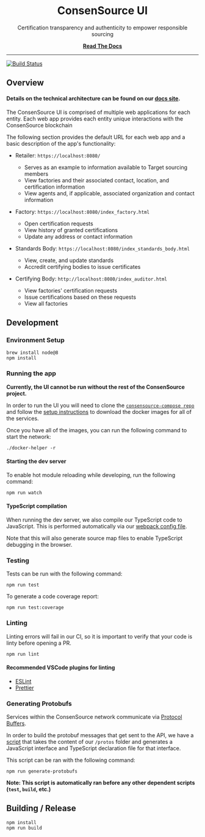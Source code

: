 <div align="center">
  <h1>ConsenSource UI </h1>

  <!-- Future logo -->
  <!-- <a href="https://www.emojione.com/emoji/1f410">
    <img
      height="80"
      width="80"
      alt="goat"
      src="https://raw.githubusercontent.com/testing-library/react-testing-library/master/other/goat.png"
    />
  </a> -->

  <p>Certification transparency and authenticity to empower responsible sourcing</p>

[**Read The Docs**](https://target.github.io/consensource-docs/docs/developer/application-developers-guide/client/)
<br />

</div>

<hr />

[![Build Status](https://travis-ci.org/target/consensource-ui.svg?branch=master)](https://travis-ci.org/target/consensource-ui)

## Overview

#### Details on the technical architecture can be found on our [docs site](https://target.github.io/consensource-docs/docs/developer/application-developers-guide/client/).

The ConsenSource UI is comprised of multiple web applications for each entity. Each web app provides  each entity unique interactions with the ConsenSource blockchain

The following section provides the default URL for each web app and a basic description of the app's functionality:

- Retailer: `https://localhost:8080/`

  - Serves as an example to information available to Target sourcing members
  - View factories and their associated contact, location, and certification information
  - View agents and, if applicable, associated organization and contact information

- Factory: `https://localhost:8080/index_factory.html`

  - Open certification requests
  - View history of granted certifications
  - Update any address or contact information

- Standards Body: `https://localhost:8080/index_standards_body.html`

  - View, create, and update standards
  - Accredit certifying bodies to issue certificates

- Certifying Body: `http://localhost:8080/index_auditor.html`

  - View factories' certification requests
  - Issue certifications based on these requests
  - View all factories

## Development

### Environment Setup

```
brew install node@8
npm install
```

### Running the app

**Currently, the UI cannot be run without the rest of the ConsenSource project.**

In order to run the UI you will need to clone the [`consensource-compose repo`](https://github.com/target/consensource-compose) and follow the [setup instructions](https://github.com/target/consensource-compose#setup) to download the docker images for all of the services.

Once you have all of the images, you can run the following command to start the network:

```
./docker-helper -r
```

#### Starting the dev server

To enable hot module reloading while developing, run the following command:

```
npm run watch
```

#### TypeScript compilation

When running the dev server, we also compile our TypeScript code to JavaScript. This is performed automatically via our [webpack config file](https://github.com/target/consensource-ui/blob/master/webpack.config.js).

Note that this will also generate source map files to enable TypeScript debugging in the browser.

### Testing

Tests can be run with the following command:

```
npm run test
```

To generate a code coverage report:

```
npm run test:coverage
```

### Linting

Linting errors will fail in our CI, so it is important to verify that your code is linty before opening a PR.

```
npm run lint
```

#### Recommended VSCode plugins for linting

-   [ESLint](https://marketplace.visualstudio.com/items?itemName=dbaeumer.vscode-eslint)
-   [Prettier](https://marketplace.visualstudio.com/items?itemName=esbenp.prettier-vscode)

### Generating Protobufs

Services within the ConsenSource network communicate via [Protocol Buffers](https://developers.google.com/protocol-buffers).

In order to build the protobuf messages that get sent to the API, we have a [script](https://github.com/target/consensource-ui/blob/master/scripts/compile_protobufs.sh) that takes the content of our `/protos` folder and generates a JavaScript interface and TypeScript declaration file for that interface.

This script can be ran with the following command:

```
npm run generate-protobufs
```

**Note: This script is automatically ran before any other dependent scripts (`test`, `build`, etc.)**

## Building / Release

```
npm install
npm run build
```
